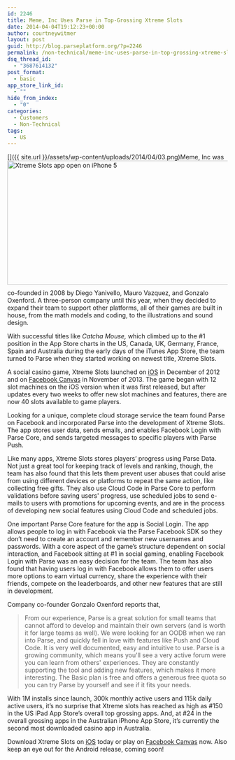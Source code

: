 ```yaml
---
id: 2246
title: Meme, Inc Uses Parse in Top-Grossing Xtreme Slots
date: 2014-04-04T19:12:23+00:00
author: courtneywitmer
layout: post
guid: http://blog.parseplatform.org/?p=2246
permalink: /non-technical/meme-inc-uses-parse-in-top-grossing-xtreme-slots/
dsq_thread_id:
  - "3687614132"
post_format:
  - basic
app_store_link_id:
  - ""
hide_from_index:
  - "0"
categories:
  - Customers
  - Non-Technical
tags:
  - US
---
```

[<img style="border: 0pt none; float: right; padding-left: 10px; padding-bottom: 10px;" src="{{ site.url }}/assets/wp-content/uploads/2014/04/03.png" alt="Xtreme Slots app open on iPhone 5" width="540" height="284" />]({{ site.url }}/assets/wp-content/uploads/2014/04/03.png)Meme, Inc was co-founded in 2008 by Diego Yanivello, Mauro Vazquez, and Gonzalo Oxenford. A three-person company until this year, when they decided to expand their team to support other platforms, all of their games are built in house, from the math models and coding, to the illustrations and sound design.

With successful titles like _Catcha Mouse,_ which climbed up to the #1 position in the App Store charts in the US, Canada, UK, Germany, France, Spain and Australia during the early days of the iTunes App Store, the team turned to Parse when they started working on newest title, Xtreme Slots.

A social casino game, Xtreme Slots launched on <a href="https://www.facebook.com/appcenter/xtremeslots" target="_blank">iOS</a> in December of 2012 and on <a href="https://www.facebook.com/appcenter/xtremeslots" target="_blank">Facebook Canvas</a> in November of 2013. The game began with 12 slot machines on the iOS version when it was first released, but after updates every two weeks to offer new slot machines and features, there are now 40 slots available to game players.

Looking for a unique, complete cloud storage service the team found Parse on Facebook and incorporated Parse into the development of Xtreme Slots. The app stores user data, sends emails, and enables Facebook Login with Parse Core, and sends targeted messages to specific players with Parse Push.

Like many apps, Xtreme Slots stores players’ progress using Parse Data. Not just a great tool for keeping track of levels and ranking, though, the team has also found that this lets them prevent user abuses that could arise from using different devices or platforms to repeat the same action, like collecting free gifts. They also use Cloud Code in Parse Core to perform validations before saving users' progress, use scheduled jobs to send e-mails to users with promotions for upcoming events, and are in the process of developing new social features using Cloud Code and scheduled jobs.

One important Parse Core feature for the app is Social Login. The app allows people to log in with Facebook via the Parse Facebook SDK so they don’t need to create an account and remember new usernames and passwords. With a core aspect of the game’s structure dependent on social interaction, and Facebook sitting at #1 in social gaming, enabling Facebook Login with Parse was an easy decision for the team. The team has also found that having users log in with Facebook allows them to offer users more options to earn virtual currency, share the experience with their friends, compete on the leaderboards, and other new features that are still in development.

Company co-founder Gonzalo Oxenford reports that,

> From our experience, Parse is a great solution for small teams that cannot afford to develop and maintain their own servers (and is worth it for large teams as well). We were looking for an OODB when we ran into Parse, and quickly fell in love with features like Push and Cloud Code. It is very well documented, easy and intuitive to use. Parse is a growing community, which means you'll see a very active forum were you can learn from others' experiences. They are constantly supporting the tool and adding new features, which makes it more interesting. The Basic plan is free and offers a generous free quota so you can try Parse by yourself and see if it fits your needs.

With 1M installs since launch, 300k monthly active users and 115k daily active users, it’s no surprise that Xtreme slots has reached as high as #150 in the US iPad App Store’s overall top grossing apps. And, at #24 in the overall grossing apps in the Australian iPhone App Store, it’s currently the second most downloaded casino app in Australia.

Download Xtreme Slots on <a href="https://itunes.apple.com/us/app/xtreme-slots-free-casino-slot/id553573601?mt=8" target="_blank">iOS</a> today or play on <a href="https://www.facebook.com/appcenter/xtremeslots" target="_blank">Facebook Canvas</a> now. Also keep an eye out for the Android release, coming soon!